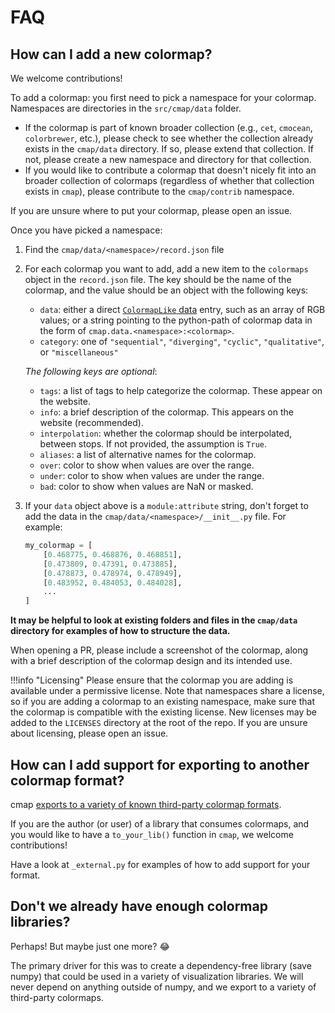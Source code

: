 # FAQ

## How can I add a new colormap?

We welcome contributions!

To add a colormap: you first need to pick a namespace for your colormap.
Namespaces are directories in the `src/cmap/data` folder.

- If the colormap is part of known broader collection (e.g., `cet`, `cmocean`,
  `colorbrewer`, etc.), please check to see whether the collection already
  exists in the `cmap/data` directory.  If so, please extend that collection.
  If not, please create a new namespace and directory for that collection.
- If you would like to contribute a colormap that doesn't nicely fit into an
  broader collection of colormaps (regardless of whether that collection exists
  in `cmap`), please contribute to the `cmap/contrib` namespace.

If you are unsure where to put your colormap, please open an issue.

Once you have picked a namespace:

1. Find the `cmap/data/<namespace>/record.json` file
1. For each colormap you want to add, add a new item to the `colormaps` object
   in the `record.json` file.  The key should be the name of the colormap, and
   the value should be an object with the following keys:
      - `data`: either a direct
         [`ColormapLike` data](https://cmap-docs.readthedocs.io/en/stable/colormaps/#colormaplike-objects)
         entry, such as an array of RGB values; or a
         string pointing to the python-path of colormap data in the form of
         `cmap.data.<namespace>:<colormap>`.
      - `category`: one of `"sequential"`, `"diverging"`, `"cyclic"`,
         `"qualitative"`, or `"miscellaneous"`

      _The following keys are optional_:

      - `tags`: a list of tags to help categorize the colormap.  These appear on
         the website.
      - `info`: a brief description of the colormap.  This appears on the
         website (recommended).
      - `interpolation`: whether the colormap should be interpolated, between
         stops. If not provided, the assumption is `True`.
      - `aliases`: a list of alternative names for the colormap.
      - `over`: color to show when values are over the range.
      - `under`: color to show when values are under the range.
      - `bad`: color to show when values are NaN or masked.

1. If your `data` object above is a `module:attribute` string, don't forget to add
   the data in the `cmap/data/<namespace>/__init__.py` file.  For example:

    ```python
    my_colormap = [
        [0.468775, 0.468876, 0.468851],
        [0.473809, 0.47391, 0.473885],
        [0.478873, 0.478974, 0.478949],
        [0.483952, 0.484053, 0.484028],
        ...
    ]
    ```

**It may be helpful to look at existing folders and files in the
`cmap/data` directory for examples of how to structure the data.**

When opening a PR, please include a screenshot of the colormap, along
with a brief description of the colormap design and its intended use.

!!!info "Licensing"
    Please ensure that the colormap you are adding is available
    under a permissive license.  Note that namespaces share a license, so if you
    are adding a colormap to an existing namespace, make sure that the
    colormap is compatible with the existing license.  New licenses may be added
    to the `LICENSES` directory at the root of the repo.  If you are unsure
    about licensing, please open an issue.

## How can I add support for exporting to another colormap format?

cmap [exports to a variety of known third-party colormap
formats](https://cmap-docs.readthedocs.io/en/latest/colormaps/#usage-with-external-visualization-libraries).

If you are the author (or user) of a library that consumes colormaps, and you
would like to have a `to_your_lib()` function in `cmap`, we welcome
contributions!

Have a look at `_external.py` for examples of how to add support for your
format.

## Don't we already have enough colormap libraries?

Perhaps!  But maybe just one more? :joy:

The primary driver for this
was to create a dependency-free library (save numpy) that could be used
in a variety of visualization libraries.  We will never depend on anything
outside of numpy, and we export to a variety of third-party colormaps.
